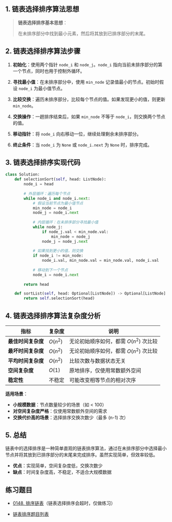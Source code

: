 ## 1. 链表选择排序算法思想

> **链表选择排序基本思想**：
> 
> 在未排序部分中找到最小元素，然后将其放到已排序部分的末尾。

## 2. 链表选择排序算法步骤

1. **初始化**：使用两个指针 `node_i` 和 `node_j`。`node_i` 指向当前未排序部分的第一个节点，同时也用于控制外循环。

2. **寻找最小值**：在未排序部分中，使用 `min_node` 记录值最小的节点。初始时假设 `node_i` 为最小值节点。

3. **比较交换**：遍历未排序部分，比较每个节点的值。如果发现更小的值，则更新 `min_node`。

4. **交换操作**：一趟排序结束后，如果 `min_node` 不等于 `node_i`，则交换两个节点的值。

5. **移动指针**：将 `node_i` 向右移动一位，继续处理剩余未排序部分。

6. **终止条件**：当 `node_i` 为 `None` 或 `node_i.next` 为 `None` 时，排序完成。

## 3. 链表选择排序实现代码

```python
class Solution:
    def selectionSort(self, head: ListNode):
        node_i = head
        
        # 外层循环：遍历每个节点
        while node_i and node_i.next:
            # 假设当前节点为最小值节点
            min_node = node_i
            node_j = node_i.next
            
            # 内层循环：在未排序部分寻找最小值
            while node_j:
                if node_j.val < min_node.val:
                    min_node = node_j
                node_j = node_j.next
            
            # 如果找到更小的值，则交换
            if node_i != min_node:
                node_i.val, min_node.val = min_node.val, node_i.val
            
            # 移动到下一个节点
            node_i = node_i.next
        
        return head

    def sortList(self, head: Optional[ListNode]) -> Optional[ListNode]:
        return self.selectionSort(head)
```

## 4. 链表选择排序算法复杂度分析

| 指标 | 复杂度 | 说明 |
|------|--------|------|
| **最佳时间复杂度** | $O(n^2)$ | 无论初始顺序如何，都需 $O(n^2)$ 次比较 |
| **最坏时间复杂度** | $O(n^2)$ | 无论初始顺序如何，都需 $O(n^2)$ 次比较 |
| **平均时间复杂度** | $O(n^2)$ | 比较次数与数据状态无关 |
| **空间复杂度** | $O(1)$ | 原地排序，仅使用常数额外空间 |
| **稳定性** | 不稳定 | 可能改变相等节点的相对次序 |

**适用场景**：

- **小规模数据**：节点数量较少的场景（如 < 100）
- **对空间复杂度严格**：仅使用常数额外空间的需求
- **交换代价高的场景**：选择排序交换次数少（最多 \(n-1\) 次）


## 5. 总结

链表中的选择排序是一种简单直观的链表排序算法，通过在未排序部分中选择最小节点并将其放到已排序部分的末尾来完成排序。虽然实现简单，但效率较低。

- **优点**：实现简单，空间复杂度低，交换次数少
- **缺点**：时间复杂度高，不稳定，不适合大规模数据

## 练习题目

- [0148. 排序链表](https://github.com/ITCharge/AlgoNote/tree/main/docs/solutions/0100-0199/sort-list.md)（链表选择排序会超时，仅做练习）

- [链表排序题目列表](https://github.com/ITCharge/AlgoNote/tree/main/docs/00_preface/00_06_categories_list.md#%E9%93%BE%E8%A1%A8%E6%8E%92%E5%BA%8F%E9%A2%98%E7%9B%AE)